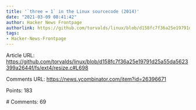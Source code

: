 ```yaml
---
title: '`three = 1` in the Linux sourcecode (2014)'
date: "2021-03-09 08:41:42"
author: Hacker News Frontpage
authorlink: https://github.com/torvalds/linux/blob/d158fc7f36a25e19791d25a55da5623399a2644f/fs/ext4/resize.c#L698
tags:
- Hacker-News-Frontpage
---
```


<p>Article URL: <a href="https://github.com/torvalds/linux/blob/d158fc7f36a25e19791d25a55da5623399a2644f/fs/ext4/resize.c#L698">https://github.com/torvalds/linux/blob/d158fc7f36a25e19791d25a55da5623399a2644f/fs/ext4/resize.c#L698</a></p>
<p>Comments URL: <a href="https://news.ycombinator.com/item?id=26396671">https://news.ycombinator.com/item?id=26396671</a></p>
<p>Points: 183</p>
<p># Comments: 69</p>
